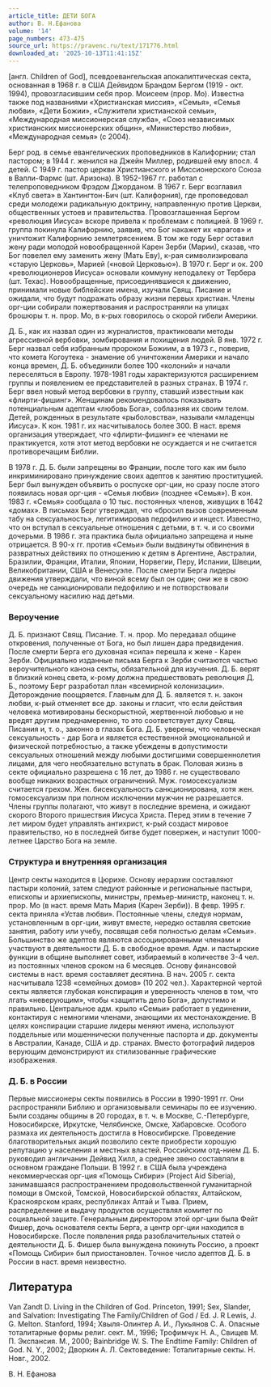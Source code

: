 ```yaml
---
article_title: ДЕТИ БОГА
author: В. Н.Ефанова
volume: '14'
page_numbers: 473-475
source_url: https://pravenc.ru/text/171776.html
downloaded_at: '2025-10-13T11:41:15Z'
---
```


[англ. Children of God], псевдоевангельская апокалиптическая секта, основанная в 1968 г. в США Дейвидом Брандом Бергом (1919 - окт. 1994), провозгласившим себя прор. Моисеем (прор. Мо). Известна также под названиями «Христианская миссия», «Семья», «Семья любви», «Дети Божии», «Служители христианской семьи», «Международная миссионерская служба», «Союз независимых христианских миссионерских общин», «Министерство любви», «Международная семья» (с 2004).

Берг род. в семье евангелических проповедников в Калифорнии; стал пастором; в 1944 г. женился на Джейн Миллер, родившей ему впосл. 4 детей. С 1949 г. пастор церкви Христианского и Миссионерского Союза в Валли-Фармс (шт. Аризона). В 1952-1967 гг. работал с телепроповедником Фрэдом Джорданом. В 1967 г. Берг возглавил «Клуб света» в Хантингтон-Бич (шт. Калифорния), где проповедовал среди молодежи радикальную доктрину, направленную против Церкви, общественных устоев и правительства. Провозглашенная Бергом «революция Иисуса» вскоре привела к проблемам с полицией. В 1969 г. группа покинула Калифорнию, заявив, что Бог накажет их «врагов» и уничтожит Калифорнию землетрясением. В том же году Берг оставил жену ради молодой новообращенной Карен Зерби (Марии), сказав, что Бог повелел ему заменить жену (Мать Еву), к-рая символизировала «старую Церковь», Марией («новой Церковью»). В 1970 г. Берг и ок. 200 «революционеров Иисуса» основали коммуну неподалеку от Тербера (шт. Техас). Новообращенные, присоединявшиеся к движению, принимали новые библейские имена, изучали Свящ. Писание и ожидали, что будут подражать образу жизни первых христиан. Члены орг-ции собирали пожертвования и распространяли на улицах брошюры т. н. прор. Мо, в к-рых говорилось о скорой гибели Америки.

Д. Б., как их назвал один из журналистов, практиковали методы агрессивной вербовки, зомбирования и похищения людей. В янв. 1972 г. Берг назвал себя избранным пророком Божиим, а в 1973 г., поверив, что комета Когоутека - знамение об уничтожении Америки и начало конца времен, Д. Б. объединили более 100 «колоний» и начали переселяться в Европу. 1978-1981 годы характеризуются расширением группы и появлением ее представителей в разных странах. В 1974 г. Берг ввел новый метод вербовки в группу, ставший известным как «флирти-фишинг». Женщинам рекомендовалось показывать потенциальным адептам «любовь Бога», соблазняя их своим телом. Детей, рожденных в результате «рыболовства», называли «младенцы Иисуса». К кон. 1981 г. их насчитывалось более 300. В наст. время организация утверждает, что «флирти-фишинг» ее членами не практикуется, хотя этот метод вербовки не осуждается и не считается противоречащим Библии.

В 1978 г. Д. Б. были запрещены во Франции, после того как им было инкриминировано принуждение своих адептов к занятию проституцией. Берг был вынужден объявить о роспуске орг-ции, но сразу после этого появилась новая орг-ция - «Семья любви» (позднее «Семья»). В кон. 1983 г. «Семья» сообщала о 10 тыс. постоянных членов, живущих в 1642 «домах». В письмах Берг утверждал, что «бросил вызов современным табу на сексуальность», легитимировав педофилию и инцест. Известно, что он вступал в сексуальные отношения с детьми, в т. ч. и со своими дочерьми. В 1986 г. эта практика была официально запрещена и ныне отрицается. В 90-х гг. против «Семьи» были выдвинуты обвинения в развратных действиях по отношению к детям в Аргентине, Австралии, Бразилии, Франции, Италии, Японии, Норвегии, Перу, Испании, Швеции, Великобритании, США и Венесуэле. После смерти Берга лидеры движения утверждали, что виной всему был он один; они же в свою очередь не санкционировали педофилию и не потворствовали сексуальному насилию над детьми.

### Вероучение

Д. Б. признают Свящ. Писание. Т. н. прор. Мо передавал общине откровения, полученные от Бога, но был лишен дара предвидения. После смерти Берга его духовная «сила» перешла к жене - Карен Зерби. Официально изданные письма Берга к Зерби считаются частью вероучительного канона секты, обязательной для изучения. Д. Б. верят в близкий конец света, к-рому должна предшествовать революция Д. Б., поэтому Берг разработал план «всемирной колонизации». Деторождение поощряется. Главным для Д. Б. является т. н. закон любви, к-рый отменяет все др. законы и гласит, что если действия человека мотивированы бескорыстной, жертвенной любовью и не вредят другим преднамеренно, то это соответствует духу Свящ. Писания и, т. о., законно в глазах Бога. Д. Б. уверены, что человеческая сексуальность - дар Бога и является естественной эмоциональной и физической потребностью, а также убеждены в допустимости сексуальных отношений между любыми достигшими совершеннолетия лицами, для чего необязательно вступать в брак. Половая жизнь в секте официально разрешена с 16 лет, до 1986 г. не существовало вообще никаких возрастных ограничений. Муж. гомосексуализм считается грехом. Жен. бисексуальность санкционирована, хотя жен. гомосексуализм при полном исключении мужчин не разрешается. Члены группы полагают, что живут в последние времена, и ожидают скорого Второго пришествия Иисуса Христа. Перед этим в течение 7 лет миром будет управлять антихрист, к-рый создаст мировое правительство, но в последней битве будет повержен, и наступит 1000-летнее Царство Бога на земле.

### Структура и внутренняя организация

Центр секты находится в Цюрихе. Основу иерархии составляют пастыри колоний, затем следуют районные и региональные пастыри, епископы и архиепископы, министры, премьер-министр, наконец т. н. прор. Мо (в наст. время Мать Мария (Карен Зерби)). В февр. 1995 г. секта приняла «Устав любви». Постоянные члены, следуя нормам, установленным в орг-ции, живут вместе, нередко оставляя светские занятия, работу или учебу, посвящая себя полностью делам «Семьи». Большинство же адептов являются ассоциированными членами и участвуют в деятельности Д. Б. в свободное время. Адм. и пастырские функции в общине выполняет совет, избираемый в количестве 3-4 чел. из постоянных членов сроком на 6 месяцев. Основу финансовой системы в наст. время составляет десятина. В нач. 2005 г. секта насчитывала 1238 «семейных домов» (10 202 чел.). Характерной чертой секты является глубокая конспирация и уверенность членов в том, что лгать «неверующим», чтобы «защитить дело Бога», допустимо и правильно. Центральное адм. крыло «Семьи» работает в уединении, контактируя с немногими членами, знающими их местонахождение. В целях конспирации старшие лидеры меняют имена, используют поддельные или мошеннически полученные паспорта и др. документы в Австралии, Канаде, США и др. странах. Вместо фотографий лидеров верующим демонстрируют их стилизованные графические изображения.

### Д. Б. в России

Первые миссионеры секты появились в России в 1990-1991 гг. Они распространяли Библию и организовывали семинары по ее изучению. Были созданы общины в 20 городах, в т. ч. в Москве, С.-Петербурге, Новосибирске, Иркутске, Челябинске, Омске, Хабаровске. Особого размаха их деятельность достигла в Новосибирске. Проведение благотворительных акций позволило секте приобрести хорошую репутацию у населения и местных властей. Российским отд-нием Д. Б. руководил англичанин Дейвид Хилл, а среднее звено составляли в основном граждане Польши. В 1992 г. в США была учреждена некоммерческая орг-ция «Помощь Сибири» (Project Aid Siberia), занимавшаяся распространением продовольственной гуманитарной помощи в Омской, Томской, Новосибирской областях, Алтайском, Красноярском краях, республиках Алтай и Тыва. Прием, распределение и выдачу продуктов осуществлял комитет по социальной защите. Генеральным директором этой орг-ции была Фейт Фишер, дочь основателя секты Берга, а центр орг-ции находился в Новосибирске. После появления ряда разоблачительных статей о деятельности Д. Б. Фишер была вынуждена покинуть Россию, а проект «Помощь Сибири» был приостановлен. Точное число адептов Д. Б. в России в наст. время неизвестно.

## Литература

Van Zandt D. Living in the Children of God. Princeton, 1991; Sex, Slander, and Salvation: Investigating The Family/Children of God / Ed. J. R Lewis, J. G. Melton. Stanford, 1994; Хвыля-Олинтер А. И., Лукьянов С. А. Опасные тоталитарные формы религ. сект. М., 1996; Трофимчук Н. А., Свищев М. П. Экспансия. М., 2000; Bainbridge W. S. The Endtime Family: Children of God. N. Y., 2002; Дворкин А. Л. Сектоведение: Тоталитарные секты. Н. Новг., 2002.

В. Н.  Ефанова
